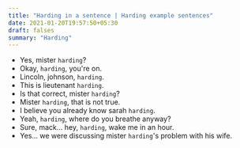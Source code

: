 ```yaml
---
title: "Harding in a sentence | Harding example sentences"
date: 2021-01-20T19:57:50+05:30
draft: falses
summary: "Harding"
---
```

- Yes, mister `harding`?
- Okay, `harding`, you're on.
- Lincoln, johnson, `harding`.
- This is lieutenant `harding`.
- Is that correct, mister `harding`?
- Mister `harding`, that is not true.
- I believe you already know sarah `harding`.
- Yeah, `harding`, where do you breathe anyway?
- Sure, mack... hey, `harding`, wake me in an hour.
- Yes... we were discussing mister `harding`'s problem with his wife.
                 
